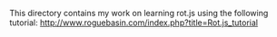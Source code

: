 This directory contains my work on learning rot.js using the following tutorial:
http://www.roguebasin.com/index.php?title=Rot.js_tutorial